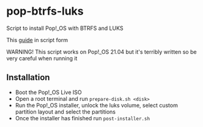 # pop-btrfs-luks

Script to install Pop!_OS with BTRFS and LUKS

This [guide](https://mutschler.eu/linux/install-guides/pop-os-btrfs-21-04/#overview) in script form

WARNING! This script works on Pop!_OS 21.04 but it's terribly written so be very careful when running it

## Installation

* Boot the Pop!_OS Live ISO
* Open a root terminal and run `prepare-disk.sh <disk>`
* Run the Pop!_OS installer, unlock the luks volume, select custom partition layout and select the partitions
* Once the installer has finished run `post-installer.sh`
